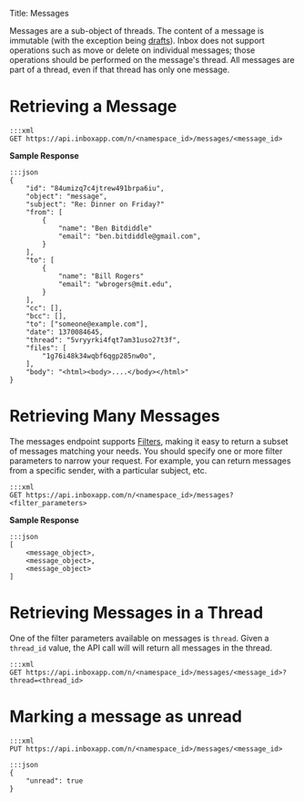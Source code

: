Title: Messages

Messages are a sub-object of threads. The content of a message is immutable (with the exception being [drafts](#drafts)). Inbox does not support operations such as move or delete on individual messages; those operations should be performed on the message's thread. All messages are part of a thread, even if that thread has only one message.

# Retrieving a Message

```
:::xml
GET https://api.inboxapp.com/n/<namespace_id>/messages/<message_id>
```

**Sample Response**

```
:::json
{
    "id": "84umizq7c4jtrew491brpa6iu",
    "object": "message",
    "subject": "Re: Dinner on Friday?"
    "from": [
        {
            "name": "Ben Bitdiddle"
            "email": "ben.bitdiddle@gmail.com",
        }
    ],
    "to": [
        {
            "name": "Bill Rogers"
            "email": "wbrogers@mit.edu",
        }
    ],
    "cc": [],
    "bcc": [],
    "to": ["someone@example.com"],
    "date": 1370084645,
    "thread": "5vryyrki4fqt7am31uso27t3f",
    "files": [
        "1g76i48k34wqbf6qgp285nw0o",
    ],
    "body": "<html><body>....</body></html>"
}
```

# Retrieving Many Messages

The messages endpoint supports [Filters](#filters), making it easy to return a subset of messages matching your needs. You should specify one or more filter parameters to narrow your request. For example, you can return messages from a specific sender, with a particular subject, etc.

```
:::xml
GET https://api.inboxapp.com/n/<namespace_id>/messages?<filter_parameters>
```

**Sample Response**


```
:::json
[
    <message_object>,
    <message_object>,
    <message_object>
]
```

# Retrieving Messages in a Thread

One of the filter parameters available on messages is `thread`. Given a `thread_id` value, the API call will will return all messages in the thread.

```
:::xml
GET https://api.inboxapp.com/n/<namespace_id>/messages/<message_id>?thread=<thread_id>
```

# Marking a message as unread

```
:::xml
PUT https://api.inboxapp.com/n/<namespace_id>/messages/<message_id>
```

```
:::json
{
    "unread": true
}
```
